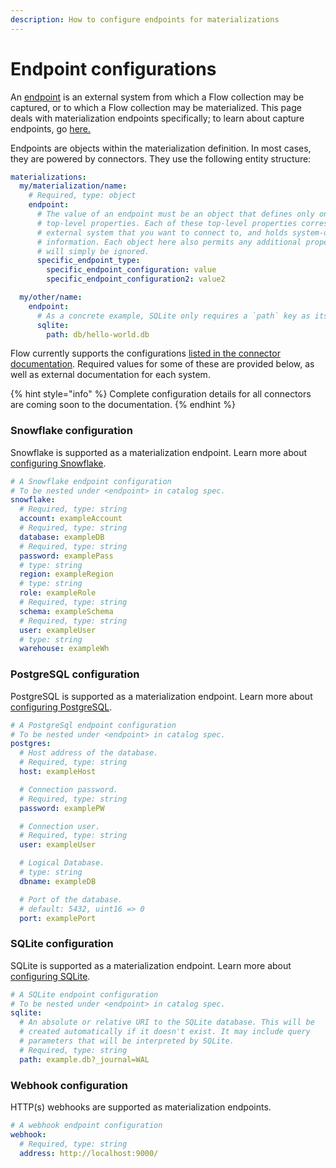 ```yaml
---
description: How to configure endpoints for materializations
---
```


# Endpoint configurations

An [endpoint](../../../concepts/catalog-entities/materialization.md#endpoints) is an external system from which a Flow collection may be captured, or to which a Flow collection may be materialized. This page deals with materialization endpoints specifically; to learn about capture endpoints, go [here.](../captures/endpoint-configurations.md)&#x20;

Endpoints are objects within the materialization definition. In most cases, they are powered by connectors. They use the following entity structure:

```yaml
materializations:
  my/materialization/name:
    # Required, type: object
    endpoint:
      # The value of an endpoint must be an object that defines only one of the following
      # top-level properties. Each of these top-level properties corresponds to a specific type of
      # external system that you want to connect to, and holds system-dependent connection
      # information. Each object here also permits any additional properties, which
      # will simply be ignored.
      specific_endpoint_type:
        specific_endpoint_configuration: value
        specific_endpoint_configuration2: value2

  my/other/name:
    endpoint:
      # As a concrete example, SQLite only requires a `path` key as its configuration.
      sqlite:
        path: db/hello-world.db

```

Flow currently supports the configurations [listed in the connector documentation](../../../concepts/connectors.md#materialization-connectors). Required values for some of these are provided below, as well as external documentation for each system.&#x20;

{% hint style="info" %}
Complete configuration details for all connectors are coming soon to the documentation.
{% endhint %}

### Snowflake configuration

Snowflake is supported as a materialization endpoint. Learn more about [configuring Snowflake](https://pkg.go.dev/github.com/snowflakedb/gosnowflake#Config).

```yaml
# A Snowflake endpoint configuration
# To be nested under <endpoint> in catalog spec.
snowflake:
  # Required, type: string
  account: exampleAccount
  # Required, type: string
  database: exampleDB
  # Required, type: string
  password: examplePass
  # type: string
  region: exampleRegion
  # type: string
  role: exampleRole
  # Required, type: string
  schema: exampleSchema
  # Required, type: string
  user: exampleUser
  # type: string
  warehouse: exampleWh
```

### PostgreSQL configuration

PostgreSQL is supported as a materialization endpoint. Learn more about [configuring PostgreSQL](https://pkg.go.dev/github.com/lib/pq#hdr-Connection\_String\_Parameters).

```yaml
# A PostgreSql endpoint configuration
# To be nested under <endpoint> in catalog spec.
postgres:
  # Host address of the database.
  # Required, type: string
  host: exampleHost

  # Connection password.
  # Required, type: string
  password: examplePW

  # Connection user.
  # Required, type: string
  user: exampleUser

  # Logical Database.
  # type: string
  dbname: exampleDB

  # Port of the database.
  # default: 5432, uint16 => 0
  port: examplePort
```

### SQLite configuration

SQLite is supported as a materialization endpoint. Learn more about [configuring SQLite](https://github.com/mattn/go-sqlite3#connection-string).

```yaml
# A SQLite endpoint configuration
# To be nested under <endpoint> in catalog spec.
sqlite:
  # An absolute or relative URI to the SQLite database. This will be
  # created automatically if it doesn't exist. It may include query
  # parameters that will be interpreted by SQLite.
  # Required, type: string
  path: example.db?_journal=WAL
```

### Webhook configuration

HTTP(s) webhooks are supported as materialization endpoints.

```yaml
# A webhook endpoint configuration
webhook:
  # Required, type: string
  address: http://localhost:9000/
```

